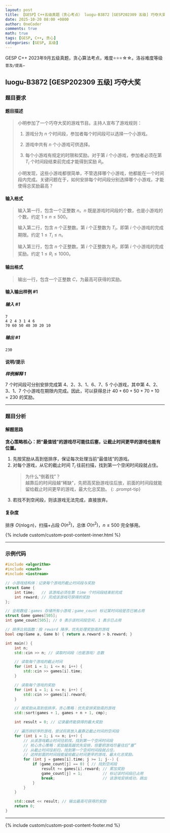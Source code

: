 ```yaml
---
layout: post
title: 【GESP】C++五级真题（贪心考点） luogu-B3872 [GESP202309 五级] 巧夺大奖
date: 2025-10-20 08:00 +0800
author: OneCoder
comments: true
math: true
tags: [GESP, C++, 贪心]
categories: [GESP, 五级]
---
```

GESP C++ 2023年9月五级真题，贪心算法考点，难度⭐⭐⭐☆☆。洛谷难度等级`普及/提高−`

<!--more-->

## luogu-B3872 [GESP202309 五级] 巧夺大奖

### 题目要求

#### 题目描述

>小明参加了一个巧夺大奖的游戏节目。主持人宣布了游戏规则：
>
>1. 游戏分为 $n$ 个时间段，参加者每个时间段可以选择一个小游戏。
>
>2. 游戏中共有 $n$ 个小游戏可供选择。
>
>3. 每个小游戏有规定的时限和奖励。对于第 $i$ 个小游戏，参加者必须在第 $T_i$ 个时间段结束前完成才能得到奖励 $R_i$。
>
>小明发现，这些小游戏都很简单，不管选择哪个小游戏，他都能在一个时间段内完成。关键问题在于，如何安排每个时间段分别选择哪个小游戏，才能使得总奖励最高？

#### 输入格式

>输入第一行，包含一个正整数 $n$。$n$ 既是游戏时间段的个数，也是小游戏的个数。约定 $1\le n\le500$。
>
>输入第二行，包含 $n$ 个正整数。第 $i$ 个正整数为 $T_i$，即第 $i$ 个小游戏的完成期限。约定 $1\le T_i\le n$。
>
>输入第三行，包含 $n$ 个正整数。第 $i$ 个正整数为 $R_i$，即第 $i$ 个小游戏的完成奖励。约定 $1\le R_i\le 1000$。

#### 输出格式

>输出一行，包含一个正整数 $C$，为最高可获得的奖励。

#### 输入输出样例 #1

##### 输入 #1

```plaintext
7
4 2 4 3 1 4 6
70 60 50 40 30 20 10
```

##### 输出 #1

```plaintext
230
```

#### 说明/提示

***样例解释 1***

$7$ 个时间段可分别安排完成第 4、2、3、1、6、7、5 个小游戏，其中第 4、2、3、1、7 个小游戏在期限内完成。因此，可以获得总计 $40+60+50+70+10=230$ 的奖励。

---

### 题目分析

#### 解题思路

**贪心策略核心：把“最值钱”的游戏尽可能往后塞，让截止时间更早的游戏也能有位置。**

1. 先按奖励从高到低排序，保证每次处理当前“最值钱”的游戏。  
2. 对每个游戏，从它的截止时间 $T_i$ 往前扫描，找到第一个空闲时间段就占住。  
    >为什么“倒着找”？  
    >越靠后的时间段越“稀缺”，先把高奖励游戏往后放，前面的时间段就能留给截止时间更早的游戏，最大化总奖励。
    {: .prompt-tip}  
3. 若找不到空闲段，则该游戏无法完成，直接放弃。  

#### 复杂度

排序 $O(n \log n)$，扫描+占段 $O(n^2)$，总体 $O(n^2)$，$n \le 500$ 完全够用。

{% include custom/custom-post-content-inner.html %}

---

### 示例代码

```cpp
#include <algorithm>
#include <cmath>
#include <iostream>

// 小游戏结构体：记录每个游戏的截止时间段与奖励
struct Game {
    int time;   // 该游戏必须在第 time 个时间段结束前完成
    int reward; // 完成该游戏可获得的奖励
};

// 全局数组：games 存储所有小游戏；game_count 标记某时间段是否已被占用
struct Game games[505];
int game_count[505]; // 0 表示该时间段空闲，1 表示已占用

// 排序比较函数：按 reward 降序，优先处理奖励高的游戏
bool cmp(Game a, Game b) { return a.reward > b.reward; }

int main() {
    int n;
    std::cin >> n; // 读取时间段（也是游戏）总数

    // 读取每个游戏的截止时间
    for (int i = 1; i <= n; i++) {
        std::cin >> games[i].time;
    }

    // 读取每个游戏的奖励
    for (int i = 1; i <= n; i++) {
        std::cin >> games[i].reward;
    }

    // 按奖励从高到低排序，贪心策略：优先安排奖励高的游戏
    std::sort(games + 1, games + n + 1, cmp);

    int result = 0; // 记录最终能获得的最大奖励

    // 遍历排好序的游戏，尝试将其放入最靠近截止时间的空闲段
    for (int i = 1; i <= n; i++) {
        // 从该游戏截止时间往前找，找到第一个空闲时间段
        // 核心贪心策略：奖励越高越优先安排，但要把游戏尽量往后“塞”
        // 从截止时间往前扫，找到第一个空闲时间段就占住，
        // 这样前面的时间段能留给截止时间更早的游戏，最大化总奖励。
        for (int j = games[i].time; j >= 1; j--) {
            if (game_count[j] == 0) { // 找到空闲段
                result += games[i].reward; // 累加奖励
                game_count[j] = 1;         // 标记该时间段已占用
                break;                     // 该游戏安排成功，跳出
            }
        }
    }

    std::cout << result; // 输出最高可获得的奖励
    return 0;
}
```

---

{% include custom/custom-post-content-footer.md %}
